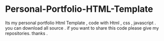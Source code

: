 # Personal-Portfolio-HTML-Template
Its my personal portfolio Html Template , code with Html , css , javascript .
you can download all source .
if you want to share this code please give my repositories.
thanks .

